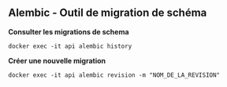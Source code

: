 ## Alembic - Outil de migration de schéma

**Consulter les migrations de schema**
    
    docker exec -it api alembic history

**Créer une nouvelle migration**

    docker exec -it api alembic revision -m "NOM_DE_LA_REVISION"